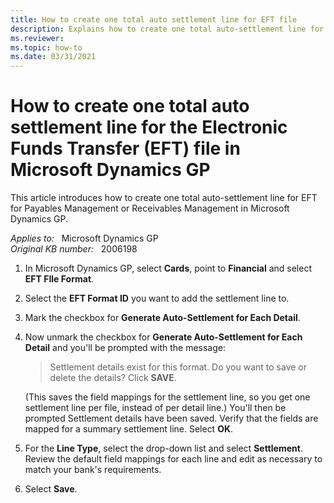 ```yaml
---
title: How to create one total auto settlement line for EFT file
description: Explains how to create one total auto-settlement line for the entire EFT file instead of an auto settlement line for each vendor in Microsoft Dynamics GP.
ms.reviewer: 
ms.topic: how-to
ms.date: 03/31/2021
---
```

# How to create one total auto settlement line for the Electronic Funds Transfer (EFT) file in Microsoft Dynamics GP

This article introduces how to create one total auto-settlement line for EFT for Payables Management or Receivables Management in Microsoft Dynamics GP.

_Applies to:_ &nbsp; Microsoft Dynamics GP  
_Original KB number:_ &nbsp; 2006198

1. In Microsoft Dynamics GP, select **Cards**, point to **Financial** and select **EFT FIle Format**.
2. Select the **EFT Format ID** you want to add the settlement line to.
3. Mark the checkbox for **Generate Auto-Settlement for Each Detail**.

4. Now unmark the checkbox for **Generate Auto-Settlement for Each Detail** and you'll be prompted with the message:

   > Settlement details exist for this format. Do you want to save or delete the details? Click **SAVE**.

   (This saves the field mappings for the settlement line, so you get one settlement line per file, instead of per detail line.) You'll then be prompted Settlement details have been saved. Verify that the fields are mapped for a summary settlement line. Select **OK**.

5. For the **Line Type**, select the drop-down list and select **Settlement**. Review the default field mappings for each line and edit as necessary to match your bank's requirements.

6. Select **Save**.
